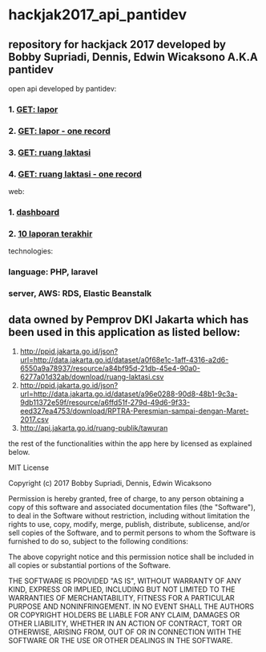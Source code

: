 # hackjak2017_api_pantidev

## repository for hackjack 2017 developed by Bobby Supriadi, Dennis, Edwin Wicaksono A.K.A pantidev

open api developed by pantidev:

### 1. [GET: lapor](http://awseb-e-e-awsebloa-19aedqm1ecvzp-1894315445.ap-southeast-1.elb.amazonaws.com/api/lapor)
### 2. [GET: lapor - one record](http://awseb-e-e-awsebloa-19aedqm1ecvzp-1894315445.ap-southeast-1.elb.amazonaws.com/api/lapor/1)
### 3. [GET: ruang laktasi](http://awseb-e-e-awsebloa-19aedqm1ecvzp-1894315445.ap-southeast-1.elb.amazonaws.com/api/rl)
### 4. [GET: ruang laktasi - one record](http://awseb-e-e-awsebloa-19aedqm1ecvzp-1894315445.ap-southeast-1.elb.amazonaws.com/api/rl/1)

web:

### 1. [dashboard](http://awseb-e-e-awsebloa-19aedqm1ecvzp-1894315445.ap-southeast-1.elb.amazonaws.com)
### 2. [10 laporan terakhir](http://awseb-e-e-awsebloa-19aedqm1ecvzp-1894315445.ap-southeast-1.elb.amazonaws.com/laporan)

technologies:
### language: PHP, laravel
### server, AWS: RDS, Elastic Beanstalk

## data owned by Pemprov DKI Jakarta which has been used in this application as listed bellow:

1. http://ppid.jakarta.go.id/json?url=http://data.jakarta.go.id/dataset/a0f68e1c-1aff-4316-a2d6-6550a9a78937/resource/a84bf95d-21db-45e4-90a0-6277a01d32ab/download/ruang-laktasi.csv
2. http://ppid.jakarta.go.id/json?url=http://data.jakarta.go.id/dataset/a96e0288-90d8-48b1-9c3a-9db11372e59f/resource/a6ffd51f-279d-49d6-9f33-eed327ea4753/download/RPTRA-Peresmian-sampai-dengan-Maret-2017.csv
3. http://api.jakarta.go.id/ruang-publik/tawuran

the rest of the functionalities within the app here by licensed as explained below.

MIT License

Copyright (c) 2017 Bobby Supriadi, Dennis, Edwin Wicaksono

Permission is hereby granted, free of charge, to any person obtaining a copy
of this software and associated documentation files (the "Software"), to deal
in the Software without restriction, including without limitation the rights
to use, copy, modify, merge, publish, distribute, sublicense, and/or sell
copies of the Software, and to permit persons to whom the Software is
furnished to do so, subject to the following conditions:

The above copyright notice and this permission notice shall be included in all
copies or substantial portions of the Software.

THE SOFTWARE IS PROVIDED "AS IS", WITHOUT WARRANTY OF ANY KIND, EXPRESS OR
IMPLIED, INCLUDING BUT NOT LIMITED TO THE WARRANTIES OF MERCHANTABILITY,
FITNESS FOR A PARTICULAR PURPOSE AND NONINFRINGEMENT. IN NO EVENT SHALL THE
AUTHORS OR COPYRIGHT HOLDERS BE LIABLE FOR ANY CLAIM, DAMAGES OR OTHER
LIABILITY, WHETHER IN AN ACTION OF CONTRACT, TORT OR OTHERWISE, ARISING FROM,
OUT OF OR IN CONNECTION WITH THE SOFTWARE OR THE USE OR OTHER DEALINGS IN THE
SOFTWARE.

